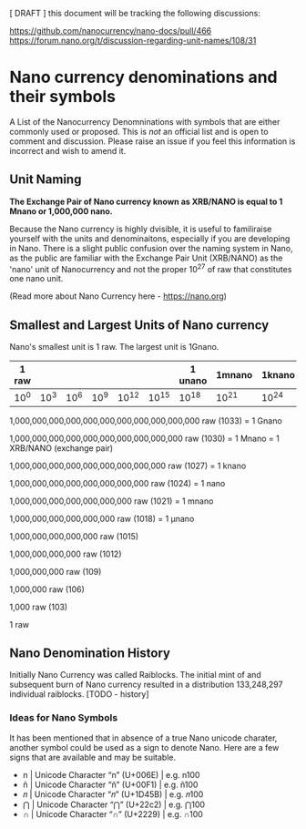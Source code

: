 [ DRAFT ] this document will be tracking the following discussions:

https://github.com/nanocurrency/nano-docs/pull/466
https://forum.nano.org/t/discussion-regarding-unit-names/108/31


# Nano currency denominations and their symbols

A List of the Nanocurrency Denomninations with symbols that are either commonly used or proposed. This is *not* an official list and is open to comment and discussion. Please raise an issue if you feel this information is incorrect and wish to amend it.

## Unit Naming

**The Exchange Pair of Nano currency known as XRB/NANO is equal to 1 Mnano or 1,000,000 nano.** 

Because the Nano currency is highly dvisible, it is useful to familiraise yourself with the units and denominaitons, especially if you are developing in Nano. There is a slight public confusion over the naming system in Nano, as the public are familiar with the Exchange Pair Unit (XRB/NANO) as the 'nano' unit of Nanocurrency and not the proper 10<sup>27</sup> of raw that constitutes one nano unit. 

(Read more about Nano Currency here - https://nano.org)

## Smallest and Largest Units of Nano currency

Nano's smallest unit is 1 raw. The largest unit is 1Gnano. 

| 1 raw | | | | | | 1 unano | 1mnano | 1knano | 1 nano | 1 Mnano | 1 Gnano | 
|---|---|---|---|---|---|---|---|---|---|---|---|
| 10<sup>0</sup> | 10<sup>3</sup> | 10<sup>6</sup>  | 10<sup>9</sup>  | 10<sup>12</sup> | 10<sup>15</sup> | 10<sup>18</sup> | 10<sup>21</sup>  | 10<sup>24</sup>  | 10<sup>27</sup> | 10<sup>30</sup>  | 10<sup>33</sup>  |



1,000,000,000,000,000,000,000,000,000,000,000 raw (1033) = 1 Gnano

1,000,000,000,000,000,000,000,000,000,000 raw (1030) = 1 Mnano = 1 XRB/NANO (exchange pair)

1,000,000,000,000,000,000,000,000,000 raw (1027) = 1 knano

1,000,000,000,000,000,000,000,000 raw (1024) = 1 nano

1,000,000,000,000,000,000,000 raw (1021) = 1 mnano

1,000,000,000,000,000,000 raw (1018) = 1 μnano

1,000,000,000,000,000 raw (1015)

1,000,000,000,000 raw (1012)

1,000,000,000 raw (109)

1,000,000 raw (106)

1,000 raw (103)

1 raw


## Nano Denomination History

Initially Nano Currency was called Raiblocks. The initial mint of and subsequent burn of Nano currency resulted in a distribution 133,248,297 individual raiblocks. 
[TODO - history]

### Ideas for Nano Symbols

It has been mentioned that in absence of a true Nano unicode charater, another symbol could be used as a sign to denote Nano. Here are a few signs that are available and may be suitable.

- n  | Unicode Character “n” (U+006E) | e.g. n100
- ñ  | Unicode Character “ñ” (U+00F1) | e.g. ñ100
- 𝑛  | Unicode Character “𝑛” (U+1D45B) | e.g. 𝑛100
- ⋂  | Unicode Character “⋂” (U+22c2) | e.g. ⋂100
- ∩  | Unicode Character “∩” (U+2229) | e.g. ∩100






